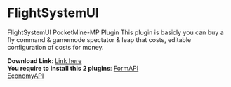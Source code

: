 # FlightSystemUI
FlightSystemUI PocketMine-MP Plugin
This plugin is basicly you can buy a fly command & gamemode spectator & leap that costs, editable configuration of costs for money.

**Download Link**: [Link here](https://github.com/DragonPlayzMC/FlightSystemUI/releases/tag/v2.0)<br>
**You require to install this 2 plugins**: [FormAPI](https://github.com/jojoe77777/FormAPI)<br> [EconomyAPI](https://github.com/EvolSoft/MassiveEconomy)<br>
